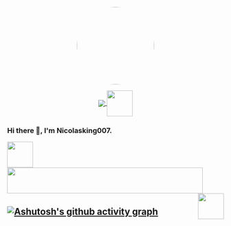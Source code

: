 <p align="center">
<img  src="https://nkupp.com/images/avatar.png" style="align:center;width:180px;max-width:180px;height:auto;border-radius:50%;">
<p>

<div align="center">
  <a href="https://nkupp.com" target="_blank" style="display: inline-block;">
    <img
        src="http://profile-counter.glitch.me/nicolasking007/count.svg"
        align="center"
    />
    <img
        src="https://emojis.slackmojis.com/emojis/images/1643515259/12806/meow_attention.png" width="60" height="60"
        align="center"
    />
  </a>
</div> 
  
### Hi there 👋, I'm Nicolasking007.

<div>
    <img src="https://emojis.slackmojis.com/emojis/images/1643514525/5197/party_blob.gif" width="60" height="60"/> 
    <img src="https://readme-typing-svg.herokuapp.com?font=Fira+Code&pause=1000&color=5894F7&width=490&height=70&lines=Welcome+to+Nicolasking007+Github+Homepage;%E5%B1%B1%E4%B8%8D%E5%90%91%E6%88%91%E8%B5%B0%E6%9D%A5%EF%BC%8C%E6%88%91%E4%BE%BF%E5%90%91%E5%B1%B1%E8%B5%B0%E5%8E%BB;%E6%88%91%E7%9A%84%E5%85%AC%E4%BC%97%E5%8F%B7%EF%BC%9A%E6%9B%B0%E5%9D%9B++" width="455" height="60"/> 
    <img src="https://emojis.slackmojis.com/emojis/images/1643514525/5197/party_blob.gif" width="60" height="60" align="right"/> 
</div>

[![Ashutosh's github activity graph](https://github-readme-activity-graph.cyclic.app/graph?username=Nicolasking007&bg_color=d1daff&color=5a9e4c&line=4c9e5a&point=403d3d&area=true&hide_border=true)](https://github.com/ashutosh00710/github-readme-activity-graph)
--- 

  
<!-- ### My Skill Set
<table><tr><td valign="top" width="33%">



#### Github stats
<div align="center">
<img style="margin: 10px" src="https://github-readme-stats.vercel.app/api?username=nicolasking007&show_icons=true" alt="github stats" />

</div>

</td>
<td valign="top" width="33%">

#### Backend
<div align="center">
<img style="margin: 10px" src="https://profilinator.rishav.dev/skills-assets/python-original.svg" alt="python" height="50" />
<img style="margin: 10px" src="https://profilinator.rishav.dev/skills-assets/linux-original.svg" alt="Linux" height="50" />
<img style="margin: 10px" src="https://profilinator.rishav.dev/skills-assets/nginx-original.svg" alt="Nginx" height="50" />
<img style="margin: 10px" src="https://profilinator.rishav.dev/skills-assets/mongodb-original-wordmark.svg" alt="MongoDB" height="50" />
<img style="margin: 10px" src="https://profilinator.rishav.dev/skills-assets/nodejs-original-wordmark.svg" alt="Node.js" height="50" />
<img style="margin: 10px" src="https://profilinator.rishav.dev/skills-assets/mysql-original-wordmark.svg" alt="MySQL" height="50" />
<img style="margin: 10px" src="https://profilinator.rishav.dev/skills-assets/javascript-original.svg" alt="JavaScript" height="50" />
</div>

</td>
<td valign="top" width="33%">

#### DevOps
<div align="center">
<img style="margin: 10px" src="https://profilinator.rishav.dev/skills-assets/git-scm-icon.svg" alt="Git" height="50" />  
<img style="margin: 10px" src="https://profilinator.rishav.dev/skills-assets/gnu_bash-icon.svg" alt="Bash" height="50" />
<img style="margin: 10px" src="https://profilinator.rishav.dev/skills-assets/mongodb-original-wordmark.svg" alt="MongoDB" height="50" /> 
<img style="margin: 10px" src="https://profilinator.rishav.dev/skills-assets/docker-original-wordmark.svg" alt="Docker" height="50" />  
<img style="margin: 10px" src="https://profilinator.rishav.dev/skills-assets/gitlab.svg" alt="GitLab" height="50" /> 
<img style="margin: 10px" src="https://profilinator.rishav.dev/skills-assets/jenkins-icon.svg" alt="Jenkins" height="50" /> 
<img style="margin: 10px" src="https://profilinator.rishav.dev/skills-assets/grafana.png" alt="Grafana" height="50" />  
<img style="margin: 10px" src="https://profilinator.rishav.dev/skills-assets/influxdb.svg" alt="InfluxDB" height="50" />
</div>
</td>
</tr>
</table> -->









